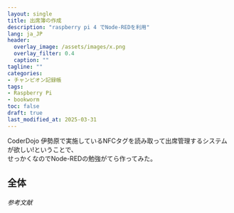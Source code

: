 ```yaml
---
layout: single
title: 出席簿の作成
description: "raspberry pi 4 でNode-REDを利用"
lang: ja_JP
header:
  overlay_image: /assets/images/x.png
  overlay_filter: 0.4
  caption: ""
tagline: ""
categories: 
- チャンピオン記録帳
tags:
- Raspberry Pi
- bookworm 
toc: false
draft: true
last_modified_at: 2025-03-31
---
```


CoderDojo 伊勢原で実施しているNFCタグを読み取って出席管理するシステムが欲しい!ということで、  
せっかくなのでNode-REDの勉強がてら作ってみた。

## 全体







###### 参考文献
